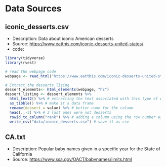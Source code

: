 # Data Sources

## iconic_desserts.csv

- Description: Data about iconic American desserts
- Source: <https://www.eatthis.com/iconic-desserts-united-states/>
- code: 

```r
library(tidyverse)
library(rvest)

# read the webpage code
webpage <- read_html("https://www.eatthis.com/iconic-desserts-united-states/")

# Extract the desserts lising
dessert_elements<- html_elements(webpage, "h2")
dessert_listing <- dessert_elements %>% 
  html_text2() %>% # extracting the text associated with this type of elements of the webpage
  as_tibble() %>% # make it a data frame
  rename(dessert = value) %>% # better name for the column
  head(.,-3) %>% # 3 last ones were not desserts 
  rowid_to_column("rank") %>% # adding a column using the row number as proxy for the rank
  write_csv("data/iconic_desserts.csv") # save it as csv
```

## CA.txt

- Description: Popular baby names given in a specific year for the State of California
- Source: <https://www.ssa.gov/OACT/babynames/limits.html>
